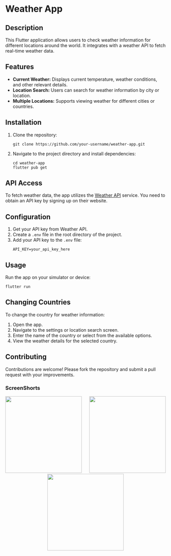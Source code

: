 
# Weather App

## Description
This Flutter application allows users to check weather information for different locations around the world. It integrates with a weather API to fetch real-time weather data.

## Features
- **Current Weather:** Displays current temperature, weather conditions, and other relevant details.
- **Location Search:** Users can search for weather information by city or location.
- **Multiple Locations:** Supports viewing weather for different cities or countries.

## Installation
1. Clone the repository:
   ```
   git clone https://github.com/your-username/weather-app.git
   ```
2. Navigate to the project directory and install dependencies:
   ```
   cd weather-app
   flutter pub get
   ```

## API Access
To fetch weather data, the app utilizes the [Weather API](https://weatherapi.com/) service. You need to obtain an API key by signing up on their website.

## Configuration
1. Get your API key from Weather API.
2. Create a `.env` file in the root directory of the project.
3. Add your API key to the `.env` file:
   ```
   API_KEY=your_api_key_here
   ```

## Usage
Run the app on your simulator or device:
   ```
   flutter run
   ```

## Changing Countries
To change the country for weather information:
1. Open the app.
2. Navigate to the settings or location search screen.
3. Enter the name of the country or select from the available options.
4. View the weather details for the selected country.

## Contributing
Contributions are welcome! Please fork the repository and submit a pull request with your improvements.


### ScreenShorts 


<p align='center'>
  <img src='https://github.com/Drashtipatel296/weather_app/assets/143180636/e8279768-eabd-40c0-a971-c1042a052dbc' width=240> &nbsp;&nbsp;&nbsp;&nbsp;
  <img src='https://github.com/Drashtipatel296/weather_app/assets/143180636/5d4378e3-9699-43a3-97f3-113786a900ff' width=240> &nbsp;&nbsp;&nbsp;&nbsp;
<!--   <img src='' width=240> &nbsp;&nbsp;&nbsp;&nbsp; -->
  <img src='https://github.com/Drashtipatel296/weather_app/assets/143180636/61998f89-3294-419f-9248-6a126fe8d5b9' width=240> &nbsp;&nbsp;&nbsp;&nbsp;
</p>




